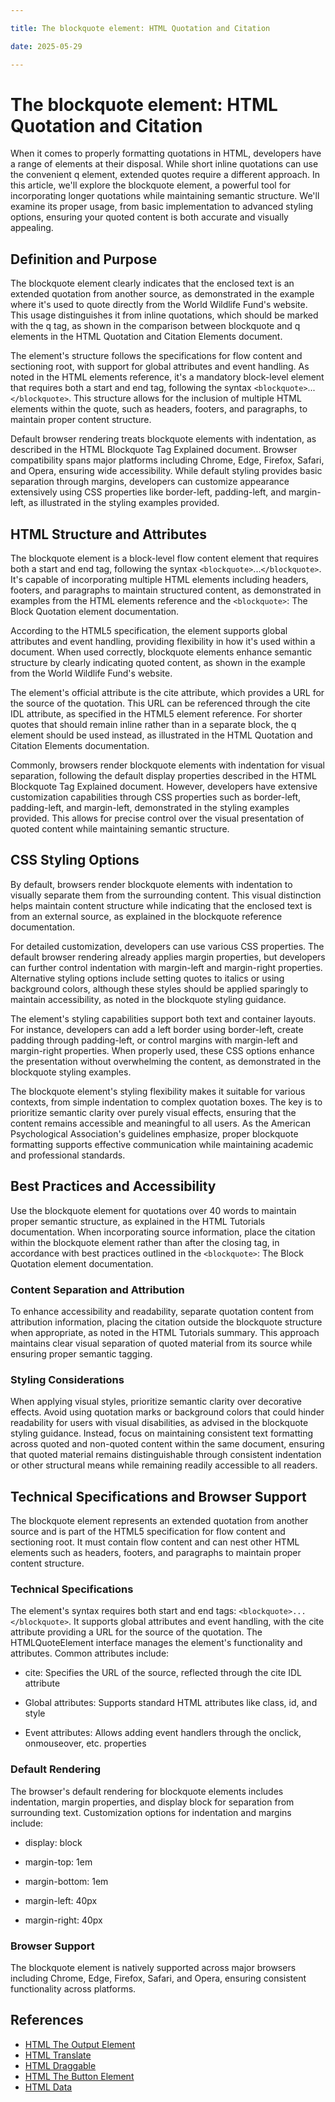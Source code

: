 ```yaml
---

title: The blockquote element: HTML Quotation and Citation

date: 2025-05-29

---
```



# The blockquote element: HTML Quotation and Citation

When it comes to properly formatting quotations in HTML, developers have a range of elements at their disposal. While short inline quotations can use the convenient q element, extended quotes require a different approach. In this article, we'll explore the blockquote element, a powerful tool for incorporating longer quotations while maintaining semantic structure. We'll examine its proper usage, from basic implementation to advanced styling options, ensuring your quoted content is both accurate and visually appealing.


## Definition and Purpose

The blockquote element clearly indicates that the enclosed text is an extended quotation from another source, as demonstrated in the example where it's used to quote directly from the World Wildlife Fund's website. This usage distinguishes it from inline quotations, which should be marked with the q tag, as shown in the comparison between blockquote and q elements in the HTML Quotation and Citation Elements document.

The element's structure follows the specifications for flow content and sectioning root, with support for global attributes and event handling. As noted in the HTML elements reference, it's a mandatory block-level element that requires both a start and end tag, following the syntax `<blockquote>`...`</blockquote>`. This structure allows for the inclusion of multiple HTML elements within the quote, such as headers, footers, and paragraphs, to maintain proper content structure.

Default browser rendering treats blockquote elements with indentation, as described in the HTML Blockquote Tag Explained document. Browser compatibility spans major platforms including Chrome, Edge, Firefox, Safari, and Opera, ensuring wide accessibility. While default styling provides basic separation through margins, developers can customize appearance extensively using CSS properties like border-left, padding-left, and margin-left, as illustrated in the styling examples provided.


## HTML Structure and Attributes

The blockquote element is a block-level flow content element that requires both a start and end tag, following the syntax `<blockquote>`...`</blockquote>`. It's capable of incorporating multiple HTML elements including headers, footers, and paragraphs to maintain structured content, as demonstrated in examples from the HTML elements reference and the `<blockquote>`: The Block Quotation element documentation.

According to the HTML5 specification, the element supports global attributes and event handling, providing flexibility in how it's used within a document. When used correctly, blockquote elements enhance semantic structure by clearly indicating quoted content, as shown in the example from the World Wildlife Fund's website.

The element's official attribute is the cite attribute, which provides a URL for the source of the quotation. This URL can be referenced through the cite IDL attribute, as specified in the HTML5 element reference. For shorter quotes that should remain inline rather than in a separate block, the q element should be used instead, as illustrated in the HTML Quotation and Citation Elements documentation.

Commonly, browsers render blockquote elements with indentation for visual separation, following the default display properties described in the HTML Blockquote Tag Explained document. However, developers have extensive customization capabilities through CSS properties such as border-left, padding-left, and margin-left, demonstrated in the styling examples provided. This allows for precise control over the visual presentation of quoted content while maintaining semantic structure.


## CSS Styling Options

By default, browsers render blockquote elements with indentation to visually separate them from the surrounding content. This visual distinction helps maintain content structure while indicating that the enclosed text is from an external source, as explained in the blockquote reference documentation.

For detailed customization, developers can use various CSS properties. The default browser rendering already applies margin properties, but developers can further control indentation with margin-left and margin-right properties. Alternative styling options include setting quotes to italics or using background colors, although these styles should be applied sparingly to maintain accessibility, as noted in the blockquote styling guidance.

The element's styling capabilities support both text and container layouts. For instance, developers can add a left border using border-left, create padding through padding-left, or control margins with margin-left and margin-right properties. When properly used, these CSS options enhance the presentation without overwhelming the content, as demonstrated in the blockquote styling examples.

The blockquote element's styling flexibility makes it suitable for various contexts, from simple indentation to complex quotation boxes. The key is to prioritize semantic clarity over purely visual effects, ensuring that the content remains accessible and meaningful to all users. As the American Psychological Association's guidelines emphasize, proper blockquote formatting supports effective communication while maintaining academic and professional standards.


## Best Practices and Accessibility

Use the blockquote element for quotations over 40 words to maintain proper semantic structure, as explained in the HTML Tutorials documentation. When incorporating source information, place the citation within the blockquote element rather than after the closing tag, in accordance with best practices outlined in the `<blockquote>`: The Block Quotation element documentation.


### Content Separation and Attribution

To enhance accessibility and readability, separate quotation content from attribution information, placing the citation outside the blockquote structure when appropriate, as noted in the HTML Tutorials summary. This approach maintains clear visual separation of quoted material from its source while ensuring proper semantic tagging.


### Styling Considerations

When applying visual styles, prioritize semantic clarity over decorative effects. Avoid using quotation marks or background colors that could hinder readability for users with visual disabilities, as advised in the blockquote styling guidance. Instead, focus on maintaining consistent text formatting across quoted and non-quoted content within the same document, ensuring that quoted material remains distinguishable through consistent indentation or other structural means while remaining readily accessible to all readers.


## Technical Specifications and Browser Support

The blockquote element represents an extended quotation from another source and is part of the HTML5 specification for flow content and sectioning root. It must contain flow content and can nest other HTML elements such as headers, footers, and paragraphs to maintain proper content structure.


### Technical Specifications

The element's syntax requires both start and end tags: `<blockquote>...</blockquote>`. It supports global attributes and event handling, with the cite attribute providing a URL for the source of the quotation. The HTMLQuoteElement interface manages the element's functionality and attributes. Common attributes include:

- cite: Specifies the URL of the source, reflected through the cite IDL attribute

- Global attributes: Supports standard HTML attributes like class, id, and style

- Event attributes: Allows adding event handlers through the onclick, onmouseover, etc. properties


### Default Rendering

The browser's default rendering for blockquote elements includes indentation, margin properties, and display block for separation from surrounding text. Customization options for indentation and margins include:

- display: block

- margin-top: 1em

- margin-bottom: 1em

- margin-left: 40px

- margin-right: 40px


### Browser Support

The blockquote element is natively supported across major browsers including Chrome, Edge, Firefox, Safari, and Opera, ensuring consistent functionality across platforms.

## References

- [HTML The Output Element](https://github.com/serpuniversity/learn/blob/main/html/HTML%20The%20Output%20Element.md)
- [HTML Translate](https://github.com/serpuniversity/learn/blob/main/html/HTML%20Translate.md)
- [HTML Draggable](https://github.com/serpuniversity/learn/blob/main/html/HTML%20Draggable.md)
- [HTML The Button Element](https://github.com/serpuniversity/learn/blob/main/html/HTML%20The%20Button%20Element.md)
- [HTML Data](https://github.com/serpuniversity/learn/blob/main/html/HTML%20Data.md)